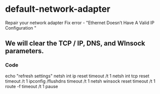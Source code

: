 # default-network-adapter
Repair your network adapter
Fix error - "Ethernet Doesn’t Have A Valid IP Configuration "

## We will clear the TCP / IP, DNS, and WInsock parameters.

### Code
echo "refresh settings"
netsh int ip reset
timeout /t 1
netsh int tcp reset
timeout /t 1
ipconfig /flushdns
timeout /t 1
netsh winsock reset
timeout /t 1
route -f
timeout /t 1
pause

